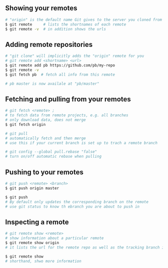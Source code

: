 ## Showing your remotes
```bash
# "origin" is the default name Git gives to the server you cloned from
$ git remote     # lists the shortnames of each remote
$ git remote -v  # in addition shows the urls
```


## Adding remote repositories
```bash
# "git clone" will implicitly adds the "origin" remote for you
# git remote add <shortname> <url>
$ git remote add pb https://github.com/pb/my-repo
$ git remote -v
$ git fetch pb  # fetch all info from this remote

# pb master is now availale at "pb/master"
```


## Fetching and pulling from your remotes
```bash
# git fetch <remote> ;
# to fetch data from remote projects, e.g. all branches
# only download data, does not merge
$ git fetch origin

# git pull
# automatically fetch and then merge
# use this if your current branch is set up to trach a remote branch

# git config --global pull.rebase "false"
# turn on/off automatic rebase when pulling
```


## Pushing to your remotes
```bash
# git push <remote> <branch>
$ git push origin master

$ git push
# By default only updates the corresponding branch on the remote
# use git status to know th ebranch you are about to push in
```


## Inspecting a remote
```bash
# git remote show <remote>
# show information about a particular remote
$ git remote show origin
# it lists the url for the remote repo as well as the tracking branch information

$ git remote show
# shorthand, shwo more information



```
